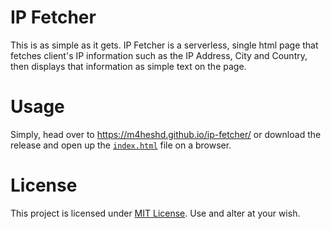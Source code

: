 # IP Fetcher

This is as simple as it gets. IP Fetcher is a serverless, single html page that fetches client's IP information such as
the IP Address, City and Country, then displays that information as simple text on the page.

# Usage

Simply, head over to https://m4heshd.github.io/ip-fetcher/ or download the release and open up the [`index.html`](src/index.html) file on
a browser.

# License

This project is licensed under [MIT License](LICENSE). Use and alter at your wish.